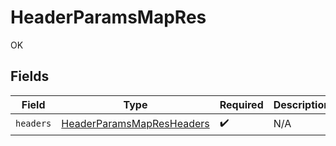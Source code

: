 # HeaderParamsMapRes

OK


## Fields

| Field                                                                             | Type                                                                              | Required                                                                          | Description                                                                       |
| --------------------------------------------------------------------------------- | --------------------------------------------------------------------------------- | --------------------------------------------------------------------------------- | --------------------------------------------------------------------------------- |
| `headers`                                                                         | [HeaderParamsMapResHeaders](../../models/operations/HeaderParamsMapResHeaders.md) | :heavy_check_mark:                                                                | N/A                                                                               |